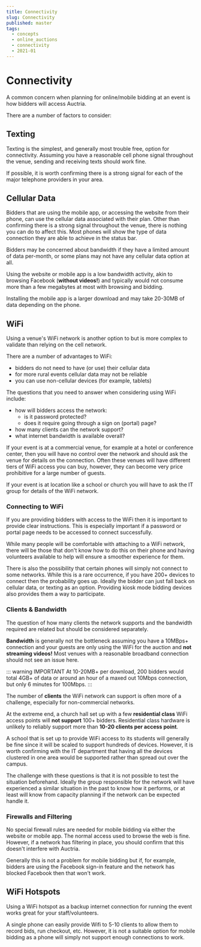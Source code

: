 ```yaml
---
title: Connectivity
slug: Connectivity
published: master
tags:
  - concepts
  - online_auctions
  - connectivity
  - 2021-01
---
```


# Connectivity

A common concern when planning for online/mobile bidding at an event is how bidders will access Auctria.

There are a number of factors to consider:

## Texting

Texting is the simplest, and generally most trouble free, option for connectivity. Assuming you have a reasonable cell phone signal throughout the venue, sending and receiving texts should work fine.

If possible, it is worth confirming there is a strong signal for each of the major telephone providers in your area.

## Cellular Data

Bidders that are using the mobile app, or accessing the website from their phone, can use the cellular data associated with their plan. Other than confirming there is a strong signal throughout the venue, there is nothing you can do to affect this. Most phones will show the type of data connection they are able to achieve in the status bar.

Bidders may be concerned about bandwidth if they have a limited amount of data per-month, or some plans may not have any cellular data option at all.

Using the website or mobile app is a low bandwidth activity, akin to browsing Facebook (**without videos!**) and typically would not consume more than a few megabytes at most with browsing and bidding.

Installing the mobile app is a larger download and may take 20-30MB of data depending on the phone.

## WiFi

Using a venue's WiFi network is another option to but is more complex to validate than relying on the cell network.

There are a number of advantages to WiFi:

- bidders do not need to have (or use) their cellular data
- for more rural events cellular data may not be reliable
- you can use non-cellular devices (for example, tablets)

The questions that you need to answer when considering using WiFi include:

- how will bidders access the network:
  - is it password protected?
  - does it require going through a sign on (portal) page?
- how many clients can the network support?
- what internet bandwidth is available overall?

If your event is at a commercial venue, for example at a hotel or conference center, then you will have no control over the network and should ask the venue for details on the connection. Often these venues will have different tiers of WiFi access you can buy, however, they can become very price prohibitive for a large number of guests.

If your event is at location like a school or church you will have to ask the IT group for details of the WiFi network.

### Connecting to WiFi

If you are providing bidders with access to the WiFi then it is important to provide clear instructions. This is especially important if a password or portal page needs to be accessed to connect successfully.

While many people will be comfortable with attaching to a WiFi network, there will be those that don't know how to do this on their phone and having volunteers available to help will ensure a smoother experience for them.

There is also the possibility that certain phones will simply not connect to some networks. While this is a rare occurrence, if you have 200+ devices to connect then the probability goes up. Ideally the bidder can just fall back on cellular data, or texting as an option. Providing <IndexLink slug="KioskModeBidding">kiosk mode bidding</IndexLink> devices also provides them a way to participate.

### Clients & Bandwidth

The question of how many clients the network supports and the bandwidth required are related but should be considered separately.

**Bandwidth** is generally not the bottleneck assuming you have a 10MBps+ connection and your guests are only using the WiFi for the auction and **not streaming videos!** Most venues with a reasonable broadband connection should not see an issue here.

::: warning IMPORTANT
At 10-20MB+ per download, 200 bidders would total 4GB+ of data or around an hour of a maxed out 10Mbps connection, but only 6 minutes for 100Mbps.
:::

The number of **clients** the WiFi network can support is often more of a challenge, especially for non-commercial networks.

At the extreme end, a church hall set up with a few **residential class** WiFi access points will **not support** 100+ bidders.  Residential class hardware is unlikely to reliably support more than **10-20 clients per access point**.

A school that is set up to provide WiFi access to its students will generally be fine since it will be scaled to support hundreds of devices. However, it is worth confirming with the IT department that having all the devices clustered in one area would be supported rather than spread out over the campus.

The challenge with these questions is that it is not possible to test the situation beforehand. Ideally the group responsible for the network will have experienced a similar situation in the past to know how it performs, or at least will know from capacity planning if the network can be expected handle it.

### Firewalls and Filtering

No special firewall rules are needed for mobile bidding via either the website or mobile app. The normal access used to browse the web is fine. However, if a network has filtering in place, you should confirm that this doesn't interfere with Auctria.

Generally this is not a problem for mobile bidding but if, for example, bidders are using the Facebook sign-in feature and the network has blocked Facebook then that won't work.

## WiFi Hotspots

Using a WiFi hotspot as a backup internet connection for running the event works great for your staff/volunteers.

A single phone can easily provide Wifi to 5-10 clients to allow them to record bids, run checkout, etc. However, it is not a suitable option for mobile bidding as a phone will simply not support enough connections to work.
